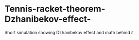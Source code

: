 # Tennis-racket-theorem-Dzhanibekov-effect-
Short simulation showing Dzhanibekov effect and math behind it
